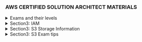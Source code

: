 ### AWS CERTIFIED SOLUTION ARCHITECT MATERIALS

<details>
<summary>Exams and their levels</summary>
Schemes:

![tiers](readme-images/tiers.png)
![difficult](readme-images/difficulty.png)
![major-themes](readme-images/major-themes-before-exam.png)

</details>

<details>
<summary>Section3: IAM</summary>

![IAM-info1](readme-images/section3-IAM-101-Pic1.png)
![IAM-info2](readme-images/section3-IAM-101-Pic2.png)
</details>

<details>
<summary>Section3: S3 Storage Information</summary>

![IAM-info1](readme-images/S3-storage-classes.png)
![IAM-info2](readme-images/S3-Glacier(to%20Archive%20the%20data).png)
![IAM-info2](readme-images/S3-consistency.png)
![IAM-info2](readme-images/S3-Objects-consist-of.png)
</details>

<details>
<summary>Section3: S3 Exam tips</summary>

![IAM-info1](readme-images/S3-exam-tips.png)
![IAM-info1](readme-images/S3-exam-tips2.png)
![IAM-info1](readme-images/S3-exam-tips3.png)
![IAM-info1](readme-images/S3-exam-tips4.png)
![IAM-info1](readme-images/S3-exam-tips5.png)
</details>